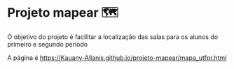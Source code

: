 
# Projeto mapear &#128506;

<!-- badges: start -->
<!-- badges: end -->

O objetivo do projeto é facilitar a localização das salas para os alunos do primeiro e segundo período

A página é https://Kauany-Allanis.github.io/projeto-mapear/mapa_utfpr.html


